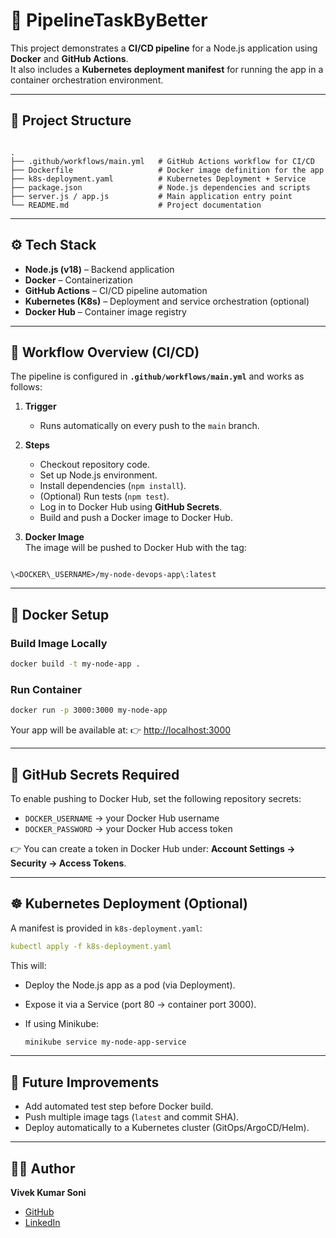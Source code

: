 # 🚀 PipelineTaskByBetter

This project demonstrates a **CI/CD pipeline** for a Node.js application using **Docker** and **GitHub Actions**.  
It also includes a **Kubernetes deployment manifest** for running the app in a container orchestration environment.

---

## 📂 Project Structure
```

.
├── .github/workflows/main.yml   # GitHub Actions workflow for CI/CD
├── Dockerfile                   # Docker image definition for the app
├── k8s-deployment.yaml          # Kubernetes Deployment + Service
├── package.json                 # Node.js dependencies and scripts
├── server.js / app.js           # Main application entry point
└── README.md                    # Project documentation

```

---

## ⚙️ Tech Stack
- **Node.js (v18)** – Backend application
- **Docker** – Containerization
- **GitHub Actions** – CI/CD pipeline automation
- **Kubernetes (K8s)** – Deployment and service orchestration (optional)
- **Docker Hub** – Container image registry

---

## 🚀 Workflow Overview (CI/CD)
The pipeline is configured in **`.github/workflows/main.yml`** and works as follows:

1. **Trigger**  
   - Runs automatically on every push to the `main` branch.

2. **Steps**
   - Checkout repository code.
   - Set up Node.js environment.
   - Install dependencies (`npm install`).
   - (Optional) Run tests (`npm test`).
   - Log in to Docker Hub using **GitHub Secrets**.
   - Build and push a Docker image to Docker Hub.

3. **Docker Image**  
   The image will be pushed to Docker Hub with the tag:
```

\<DOCKER\_USERNAME>/my-node-devops-app\:latest

````

---

## 🐳 Docker Setup

### Build Image Locally
```bash
docker build -t my-node-app .
````

### Run Container

```bash
docker run -p 3000:3000 my-node-app
```

Your app will be available at:
👉 [http://localhost:3000](http://localhost:3000)

---

## 🔑 GitHub Secrets Required

To enable pushing to Docker Hub, set the following repository secrets:

* `DOCKER_USERNAME` → your Docker Hub username
* `DOCKER_PASSWORD` → your Docker Hub access token

👉 You can create a token in Docker Hub under: **Account Settings → Security → Access Tokens**.

---

## ☸️ Kubernetes Deployment (Optional)

A manifest is provided in `k8s-deployment.yaml`:

```yaml
kubectl apply -f k8s-deployment.yaml
```

This will:

* Deploy the Node.js app as a pod (via Deployment).
* Expose it via a Service (port 80 → container port 3000).
* If using Minikube:

  ```bash
  minikube service my-node-app-service
  ```

---

## 📌 Future Improvements

* Add automated test step before Docker build.
* Push multiple image tags (`latest` and commit SHA).
* Deploy automatically to a Kubernetes cluster (GitOps/ArgoCD/Helm).

---

## 👨‍💻 Author

**Vivek Kumar Soni**

* [GitHub](https://github.com/vivekkumarsoni123)
* [LinkedIn](https://linkedin.com/in/vivek-kumar-soni-9b2591258)
  
